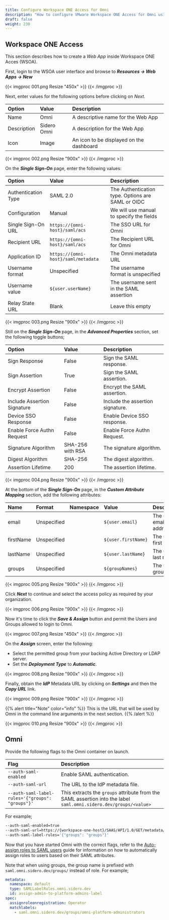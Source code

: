 ```yaml
---
title: Configure Workspace ONE Access for Omni
description: "How to configure VMware Workspace ONE Access for Omni using SAML."
draft: false
weight: 230
---
```


## Workspace ONE Access

This section describes how to create a _Web App_ inside Workspace ONE Acces (WSOA).

First, login to the WSOA user interface and browse to **_Resources -> Web Apps -> New_**

{{< imgproc 001.png Resize "450x" >}}
{{< /imgproc >}}

Next, enter values for the following options before clicking on _Next_.

| Option      | Value       | Description                              |
| :---------- | :---------- | :--------------------------------------- |
| Name        | Omni        | A descriptive name for the Web App       |
| Description | Sidero Omni | A description for the Web App            |
| Icon        | Image       | An icon to be displayed on the dashboard |

{{< imgproc 002.png Resize "900x" >}}
{{< /imgproc >}}

On the **_Single Sign-On_** page, enter the following values:

| Option              | Value                               | Description                                       |
| :------------------ | :---------------------------------- | :------------------------------------------------ |
| Authentication Type | SAML 2.0                            | The Authentication type. Options are SAML or OIDC |
| Configuration       | Manual                              | We will use manual to specify the fields          |
| Single Sign-On URL  | `https://{omni-host}/saml/acs`      | The SSO URL for Omni                              |
| Recipient URL       | `https://{omni-host}/saml/acs`      | The Recipient URL for Omni                        |
| Application ID      | `https://{omni-host}/saml/metadata` | The Omni metadata URL                             |
| Username format     | Unspecified                         | The username format is unspecified                |
| Username value      | `${user.userName}`                  | The username sent in the SAML assertion           |
| Relay State URL     | Blank                               | Leave this empty                                  |

{{< imgproc 003.png Resize "900x" >}}
{{< /imgproc >}}

Still on the **_Single Sign-On_** page, in the **_Advanced Properties_** section, set the following toggle buttons;

| Option                      | Value            | Description                      |
| :-------------------------- | :--------------- | :------------------------------- |
| Sign Response               | False            | Sign the SAML response.          |
| Sign Assertion              | True             | Sign the SAML assertion.         |
| Encrypt Assertion           | False            | Encrypt the SAML assertion.      |
| Include Assertion Signature | False            | Include the assertion signature. |
| Device SSO Response         | False            | Enable Device SSO response.      |
| Enable Force Authn Request  | False            | Enable Force Authn Request.      |
| Signature Algorithm         | SHA-256 with RSA | The signature algorithm.         |
| Digest Algorithm            | SHA-256          | The digest algorithm.            |
| Assertion Lifetime          | 200              | The assertion lifetime.          |

{{< imgproc 004.png Resize "900x" >}}
{{< /imgproc >}}

At the bottom of the **_Single Sign-On_** page, in the **_Custom Attribute Mapping_** section, add the following attributes:

| Name      | Format      | Namespace | Value               | Description              |
| :-------- | :---------- | :-------- | :------------------ | :----------------------- |
| email     | Unspecified |           | `${user.email}`     | The user's email address |
| firstName | Unspecified |           | `${user.firstName}` | The user's first name    |
| lastName  | Unspecified |           | `${user.lastName}`  | The user's last name     |
| groups    | Unspecified |           | `${groupNames}`     | The user's groups        |

{{< imgproc 005.png Resize "900x" >}}
{{< /imgproc >}}

Click **_Next_** to continue and select the access policy as required by your organization.

{{< imgproc 006.png Resize "900x" >}}
{{< /imgproc >}}

Now it's time to click the **_Save & Assign_** button and permit the Users and Groups allowed to login to Omni.

{{< imgproc 007.png Resize "450x" >}}
{{< /imgproc >}}

On the **_Assign_** screen, enter the following:

- Select the permitted group from your backing Active Directory or LDAP server.
- Set the **_Deployment Type_** to **_Automatic_**.

{{< imgproc 008.png Resize "900x" >}}
{{< /imgproc >}}

Finally, obtain the **_IdP_** Metadata URL by clicking on **_Settings_** and then the **_Copy URL_** link.

{{< imgproc 009.png Resize "900x" >}}
{{< /imgproc >}}

{{% alert title="Note" color="info" %}}
This is the URL that will be used by Omni in the command line arguments in the next section.
{{% /alert %}}

{{< imgproc 010.png Resize "900x" >}}
{{< /imgproc >}}

## Omni

Provide the following flags to the Omni container on launch.

| Flag                                             | Description                                                                                                       |
| :----------------------------------------------- | :---------------------------------------------------------------------------------------------------------------- |
| `--auth-saml-enabled`                            | Enable SAML authentication.                                                                                       |
| `--auth-saml-url`                                | The URL to the IdP metadata file.                                                                                 |
| `--auth-saml-label-rules='{"groups": "groups"}'` | This extracts the `groups` attribute from the SAML assertion into the label `saml.omni.sidero.dev/groups/<value>` |

For example;

```bash
--auth-saml-enabled=true
--auth-saml-url=https://{workspace-one-host}/SAAS/API/1.0/GET/metadata/idp.xml
--auth-saml-label-rules='{"groups": "groups"}'
```

Now that you have started Omni with the correct flags, refer to the [Auto-assign roles to SAML users](/docs/how-to-guides/how-to-auto-assign-roles-to-saml-users/) guide for information on how to automatically assign roles to users based on their SAML attributes.

Note that when using groups, the group name is prefixed with `saml.omni.sidero.dev/groups/` instead of role. For example;

```yaml
metadata:
  namespace: default
  type: SAMLLabelRules.omni.sidero.dev
  id: assign-admin-to-platform-admins-label
spec:
  assignroleonregistration: Operator
  matchlabels:
    - saml.omni.sidero.dev/groups/omni-platform-administrators
```
